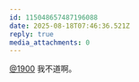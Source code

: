 ```yaml
---
id: 115048657487196088
date: 2025-08-18T07:46:36.521Z
reply: true
media_attachments: 0
---
```


[@1900](https://social.1900.live/@1900) 我不道啊。

